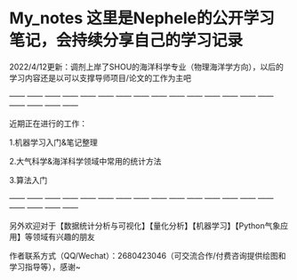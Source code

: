 # My_notes 这里是Nephele的公开学习笔记，会持续分享自己的学习记录

2022/4/12更新：调剂上岸了SHOU的海洋科学专业（物理海洋学方向），以后的学习内容还是以可以支撑导师项目/论文的工作为主吧

—— —— —— —— —— —— —— —— —— —— —— —— —— —— —— —— —— —— ——

近期正在进行的工作：

1.机器学习入门&笔记整理

2.大气科学&海洋科学领域中常用的统计方法

3.算法入门

—— —— —— —— —— —— —— —— —— —— —— —— —— —— —— —— —— —— ——

另外欢迎对于【数据统计分析与可视化】【量化分析】【机器学习】【Python气象应用】等领域有兴趣的朋友

作者联系方式（QQ/Wechat）：2680423046（可交流合作/付费咨询提供绘图和学习指导等），感谢~
